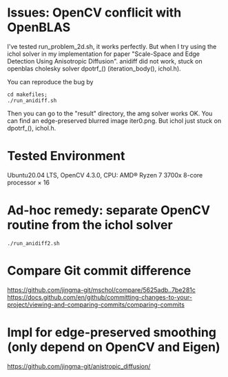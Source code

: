 # Issues: OpenCV conflicit with OpenBLAS 
I've tested run_problem_2d.sh, it works perfectly. But when I try using the ichol solver in my implementation for paper "Scale-Space and Edge Detection Using Anisotropic Diffusion". anidiff did not work, stuck on openblas cholesky solver dpotrf_()  (iteration_body(), ichol.h).

You can reproduce the bug by
```
cd makefiles;
./run_anidiff.sh
```

Then you can go to the "result" directory, the amg solver works OK. You can find an edge-preserved blurred image iter0.png. But ichol just stuck on dpotrf_(), ichol.h.
# Tested Environment
Ubuntu20.04 LTS, OpenCV 4.3.0, CPU: AMD® Ryzen 7 3700x 8-core processor × 16 

# Ad-hoc remedy: separate OpenCV routine from the ichol solver
```
./run_anidiff2.sh
```

# Compare Git commit difference
https://github.com/jingma-git/mschol/compare/5625adb..7be281c
https://docs.github.com/en/github/committing-changes-to-your-project/viewing-and-comparing-commits/comparing-commits

# Impl for edge-preserved smoothing (only depend on OpenCV and Eigen)
https://github.com/jingma-git/anistropic_diffusion/